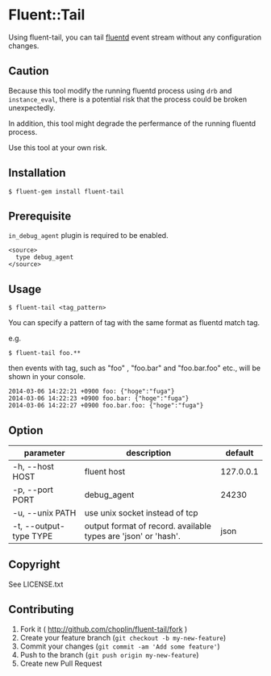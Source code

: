 # Fluent::Tail

Using fluent-tail, you can tail [fluentd](http://fluentd.org/) event stream without any configuration changes.

## Caution

Because this tool modify the running fluentd process using `drb` and `instance_eval`, there is a potential risk that the process could be broken unexpectedly.

In addition, this tool might degrade the perfermance of the running fluentd process.

Use this tool at your own risk.

## Installation

```
$ fluent-gem install fluent-tail
```

## Prerequisite

`in_debug_agent` plugin is required to be enabled.

```
<source>
  type debug_agent
</source>
```

## Usage

```
$ fluent-tail <tag_pattern>
```

You can specify a pattern of tag with the same format as fluentd match tag.

e.g.


```
$ fluent-tail foo.**
```

then events with tag, such as "foo" , "foo.bar" and "foo.bar.foo" etc., will be shown in your console.

```
2014-03-06 14:22:21 +0900 foo: {"hoge":"fuga"}
2014-03-06 14:22:23 +0900 foo.bar: {"hoge":"fuga"}
2014-03-06 14:22:27 +0900 foo.bar.foo: {"hoge":"fuga"}
```

## Option

|parameter|description|default|
|---|---|---|
|-h, --host HOST|fluent host|127.0.0.1|
|-p, --port PORT|debug_agent|24230|
|-u, --unix PATH|use unix socket instead of tcp||
|-t, --output-type TYPE|output format of record. available types are 'json' or 'hash'.|json|

## Copyright

See LICENSE.txt

## Contributing

1. Fork it ( http://github.com/choplin/fluent-tail/fork )
2. Create your feature branch (`git checkout -b my-new-feature`)
3. Commit your changes (`git commit -am 'Add some feature'`)
4. Push to the branch (`git push origin my-new-feature`)
5. Create new Pull Request
